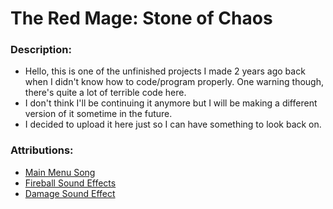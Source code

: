 # The Red Mage: Stone of Chaos

### Description:

- Hello, this is one of the unfinished projects I made 2 years ago back when
  I didn't know how to code/program properly. One warning though, there's quite
  a lot of terrible code here.
- I don't think I'll be continuing it anymore but I will be making a different
  version of it sometime in the future.
 - I decided to upload it here just so I can have something to look back on.

### Attributions:

- [Main Menu Song](https://freesound.org/people/Lemoncreme)
- [Fireball Sound Effects](https://freesound.org/people/LittleRobotSoundFactory/sounds/270332/)
- [Damage Sound Effect](https://freesound.org/people/LiamG_SFX/sounds/334234/)
